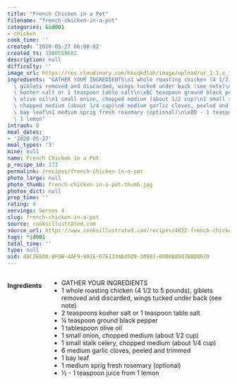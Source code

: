 ```yaml
---
title: "French Chicken in a Pot"
filename: "french-chicken-in-a-pot"
categories: &id001
- chicken
cook_time: ''
created: '2020-05-27 06:08:02'
created_ts: 1590559682
description: null
difficulty: ''
image_url: https://res.cloudinary.com/hksqkdlah/image/upload/ar_1:1,c_fill,dpr_2.0,f_auto,fl_lossy.progressive.strip_profile,g_faces:auto,q_auto:low,w_344/29894_sfs-chicken-in-a-pot-18
ingredients: "GATHER YOUR INGREDIENTS\n1 whole roasting chicken (4 1/2 to 5 pounds),\
  \ giblets removed and discarded, wings tucked under back (see note)\n2 teaspoons\
  \ kosher salt or 1 teaspoon table salt\n\xBC teaspoon ground black pepper\n1 tablespoon\
  \ olive oil\n1 small onion, chopped medium (about 1/2 cup)\n1 small stalk celery,\
  \ chopped medium (about 1/4 cup)\n6 medium garlic cloves, peeled and trimmed\n1\
  \ bay leaf\n1 medium sprig fresh rosemary (optional)\n\xBD - 1 teaspoon juice from\
  \ 1 lemon"
intrash: 0
meal_dates:
- '2020-05-27'
meal_types: '3'
mine: null
name: French Chicken in a Pot
p_recipe_id: 171
permalink: /recipes/french-chicken-in-a-pot
photo_large: null
photo_thumb: french-chicken-in-a-pot-thumb.jpg
photos_dict: null
prep_time: ''
rating: 4
servings: Serves 4
slug: french-chicken-in-a-pot
source: cooksillustrated.com
source_url: https://www.cooksillustrated.com/recipes/4022-french-chicken-in-a-pot?incode=MCSCM00L0&ref=new_search_experience_1
tags: *id001
total_time: ''
type: null
uid: 40C2E60A-8F0B-4AF9-9A1E-07E1334645D9-20587-0000089478BD8670
---
```

<div class="large-8 medium-7 columns" id="writeup">	</div><!-- #writeup -->
</div><!-- #row-one -->
<div class="row" id="row-two">	<div class="medium-4 small-5 columns" id="ingredients"><h4>Ingredients</h4><div class="box box-ingredients content"><ul>
<li>GATHER YOUR INGREDIENTS</li>
<li>1 whole roasting chicken (4 1/2 to 5 pounds), giblets removed and discarded, wings tucked under back (see note)</li>
<li>2 teaspoons kosher salt or 1 teaspoon table salt</li>
<li>¼ teaspoon ground black pepper</li>
<li>1 tablespoon olive oil</li>
<li>1 small onion, chopped medium (about 1/2 cup)</li>
<li>1 small stalk celery, chopped medium (about 1/4 cup)</li>
<li>6 medium garlic cloves, peeled and trimmed</li>
<li>1 bay leaf</li>
<li>1 medium sprig fresh rosemary (optional)</li>
<li>½ - 1 teaspoon juice from 1 lemon</li>
</ul>
</div>	</div>	<div class="medium-6 small-7 columns" id="directions">	</div>